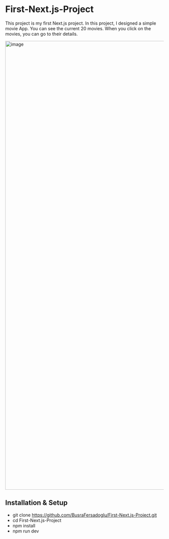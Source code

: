 # First-Next.js-Project
This project is my first Next.js project.
In this project, I designed a simple movie App.
You can see the current 20 movies. 
When you click on the movies, you can go to their details.

<img width="1428" alt="image" src="https://user-images.githubusercontent.com/99492479/212550557-90eda79b-70c1-4be3-8334-095f2029fb3c.png">


## Installation & Setup
* git clone https://github.com/BusraFersadoglu/First-Next.js-Project.git
* cd First-Next.js-Project
* npm install
* npm run dev
